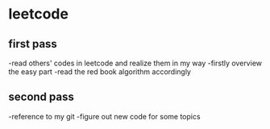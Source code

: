 # leetcode

## first pass
 -read others' codes in leetcode and realize them in my way
 -firstly overview the easy part
 -read the red book algorithm accordingly

## second pass
 -reference to my git
 -figure out new code for some topics
